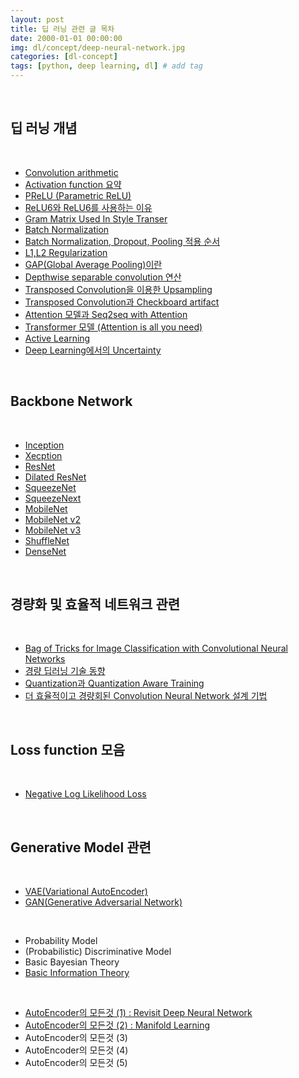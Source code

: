 ```yaml
---
layout: post
title: 딥 러닝 관련 글 목차
date: 2000-01-01 00:00:00
img: dl/concept/deep-neural-network.jpg
categories: [dl-concept] 
tags: [python, deep learning, dl] # add tag
---
```


<br>

## **딥 러닝 개념**

<br>

- [Convolution arithmetic](https://gaussian37.github.io/dl-concept-covolution_operation/)
- [Activation function 요약](https://gaussian37.github.io/dl-concept-activation_functions/)
- [PReLU (Parametric ReLU)](https://gaussian37.github.io/dl-concept-prelu/)
- [ReLU6와 ReLU6를 사용하는 이유](https://gaussian37.github.io/dl-concept-relu6/)
- [Gram Matrix Used In Style Transer](https://gaussian37.github.io/dl-concept-grammatrix/)
- [Batch Normalization](https://gaussian37.github.io/dl-concept-batchnorm)
- [Batch Normalization, Dropout, Pooling 적용 순서](https://gaussian37.github.io/dl-concept-order_of_regularization_term/)
- [L1,L2 Regularization](https://gaussian37.github.io/dl-concept-regularization)
- [GAP(Global Average Pooling)이란](https://gaussian37.github.io/dl-concept-global_average_pooling/)
- [Depthwise separable convolution 연산](https://gaussian37.github.io/dl-concept-dwsconv/)
- [Transposed Convolution을 이용한 Upsampling](https://gaussian37.github.io/dl-concept-transposed_convolution/)
- [Transposed Convolution과 Checkboard artifact](https://gaussian37.github.io/dl-concept-checkboard_artifact/)
- [Attention 모델과 Seq2seq with Attention](https://gaussian37.github.io/dl-concept-attention/)
- [Transformer 모델 (Attention is all you need)](https://gaussian37.github.io/dl-concept-transformer/)
- [Active Learning](https://gaussian37.github.io/dl-concept-active_learning/)
- [Deep Learning에서의 Uncertainty](https://gaussian37.github.io/dl-concept-uncertainty_in_deep_learning/)

<br>

## **Backbone Network**

<br>

- [Inception](https://gaussian37.github.io/dl-concept-inception/)
- [Xecption](https://gaussian37.github.io/dl-concept-xception/)
- [ResNet](https://gaussian37.github.io/dl-concept-resnet/)
- [Dilated ResNet](https://gaussian37.github.io/dl-concept-dilated_residual_network/)
- [SqueezeNet](https://gaussian37.github.io/dl-concept-squeezenet/)
- [SqueezeNext](https://gaussian37.github.io/dl-concept-squeezenext/)
- [MobileNet](https://gaussian37.github.io/dl-concept-mobilenet/)
- [MobileNet v2](https://gaussian37.github.io/dl-concept-mobilenet_v2/)
- [MobileNet v3](https://gaussian37.github.io/dl-concept-mobilenet_v3/)
- [ShuffleNet](https://gaussian37.github.io/dl-concept-shufflenet/)
- [DenseNet](https://gaussian37.github.io/dl-concept-densenet/)

<br>

## **경량화 및 효율적 네트워크 관련**

<br>

- [Bag of Tricks for Image Classification with Convolutional Neural Networks](https://gaussian37.github.io/dl-concept-bag_of_tricks_for_image_classification/)
- [경량 딥러닝 기술 동향](https://gaussian37.github.io/dl-concept-light_weight_dl/)
- [Quantization과 Quantization Aware Training](https://gaussian37.github.io/dl-concept-quantization/)
- [더 효율적이고 경량회된 Convolution Neural Network 설계 기법]()

<br>

## **Loss function 모음**

<br>

- [Negative Log Likelihood Loss](https://gaussian37.github.io/dl-concept-nll_loss/)

<br>

## **Generative Model 관련**

<br>

- [VAE(Variational AutoEncoder)](https://gaussian37.github.io/dl-concept-vae/)
- [GAN(Generative Adversarial Network)](https://gaussian37.github.io/dl-concept-gan/)

<br>

- Probability Model
- (Probabilistic) Discriminative Model
- Basic Bayesian Theory
- [Basic Information Theory](https://gaussian37.github.io/gan-concept-information_theory/)

<br>

- [AutoEncoder의 모든것 (1) : Revisit Deep Neural Network](https://gaussian37.github.io/dl-concept-autoencoder1/)
- [AutoEncoder의 모든것 (2) : Manifold Learning](https://gaussian37.github.io/dl-concept-autoencoder2/)
- AutoEncoder의 모든것 (3)
- AutoEncoder의 모든것 (4)
- AutoEncoder의 모든것 (5)

<br>